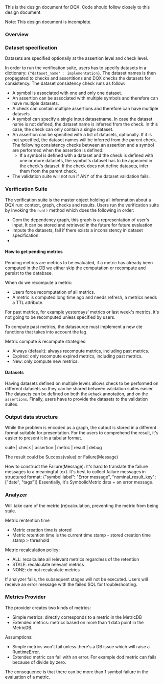 This is the design document for DQX. Code should follow closely to this design document.

Note: This design document is incomplete.

### Overview

### Dataset specification
Datasets are specified optionally at the assertion level and check level.

In order to run the verification suite, users has to specify datasets in a dictionary: `{"dataset_name" : implementation}`.
The dataset names is then propagated to checks and assertitions and DQX checks the datasets for consistency.
The dataset consistency check runs as follow:
  - A symbol is associated with one and only one dataset.
  - An assertion can be associated with multiple symbols and therefore can have multiple datasets.
  - A check can contain multiple assertions and therefore can have multiple datasets.
  - A symbol can specify a single input datasetname. In case the dataset name is not defined, the dataset name is inferred from the check.
  In this case, the check can only contain a single dataset.
  - An assertion can be specified with a list of datasets, optionally. If it is not specified, the dataset names will be inferred from the parent check.
  The following consistency checks between an assertion and a symbol are performed when the assertion is defined:
    - If a symbol is defined with a dataset and the check is defined with one or more datasets, the symbol's dataset has to be appeared in the check's dataset.
    If the check does not define datasets, infer them from the parent check.
  - The validation suite will not run if ANY of the dataset validation fails.

### Verification Suite
The verification suite is the master object holding all information about a DQX run: context, graph, checks and results.
Users run the verification suite by invoking the `run()` method which does the following in order:
  - Com the dependency graph, this graph is a representation of user's input. It can be stored and retrieved in the future for
  future evaluation.
  - Impute the datasets, fail if there exists a inconsistency in dataset specification.
  -

#### How to get pending metrics

Pending metrics are metrics to be evaluated, if a metric has already been computed in the DB we either skip the computation
or recompute and persist to the database.

When do we recompute a metric:
  - Users force recomputation of all metrics.
  - A metric is computed long time ago and needs refresh, a metrics needs a TTL attribute.

For past metrics, for example yesterdays' metrics or last week's metrics, it's not going to be recomputed unless specified by users.

To compute past metrics, the datasource must implement a new cte functions that takes into account the lag.

Metric compute & recompute strategies:
  - Always (default): always recompute metrics, including past metrics.
  - Expired: only recompute expired metrics, including past metrics.
  - New: only compute new metrics.


#### Datasets
Having datasets defined on multiple levels allows check to be performed on different datasets
so they can be shared between validation suites easier.
The datasets can be defined on both the `@check` annotation, and on the `assertions`. Finally,
users have to provide the datasets to the validation suites.

### Output data structure
While the problem is encoded as a graph, the output is stored in a different format suitable
for presentation.
For the users to comprehend the result, it's easier to present it in a tabular format.

suite | check | assertion | metric | result | debug

The result could be Success(value) or Failure(Message)

How to construct the Failure(Message): It's hard to translate the failure messages to a meaningful text.
It's best to collect failure messages in structured format: {"symbol label": "Error message", "nominal_result_key": ["date", "tags"]}
Essentially, it's SymbolicMetric data + an error message.

### Analyzer
Will take care of the metric (re)calculation, preventing the metric from being stale.

Metric rentention time
  - Metric creation time is stored
  - Metric retention time is the current time stamp - stored creation time stamp > threshold

Metric recalculation policy:
  - ALL: recalculate all relevant metrics regardless of the retention
  - STALE: recalculate relevant metrics
  - NONE: do not recalculate metrics

If analyzer fails, the subsequent stages will not be executed. Users will receive an error message
with the failed SQL for troubleshooting.

### Metrics Provider
The provider creates two kinds of metrics:
- Simple metrics: directly corresponds to a metric in the MetricDB
- Extended metrics: metrics based on more than 1 data point in the MetricDB.

Assumptions:
  - Simple metrics won't fail unless there's a DB issue which will raise a RuntimeError.
  - Extended metric can fail with an error. For example dod metric can fails because of divide by zero.


The consequence is that there can be more than 1 symbol failure in the evaluation of a metric.
